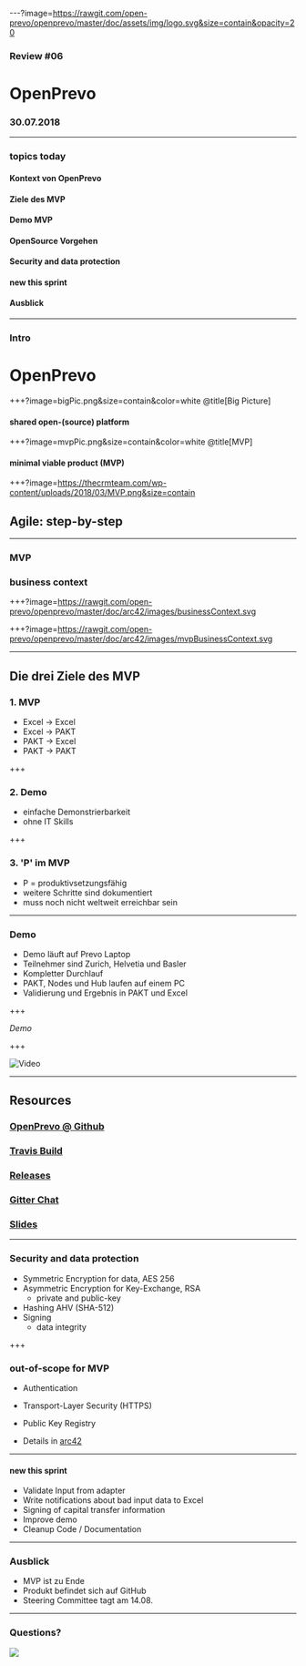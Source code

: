 ---?image=https://rawgit.com/open-prevo/openprevo/master/doc/assets/img/logo.svg&size=contain&opacity=20

### Review #06
# OpenPrevo
### 30.07.2018

---

### topics today

#### Kontext von OpenPrevo
#### Ziele des MVP
#### Demo MVP
#### OpenSource Vorgehen
#### Security and data protection
#### new this sprint
#### Ausblick

---

### Intro
# OpenPrevo

+++?image=bigPic.png&size=contain&color=white @title[Big Picture]
#### shared open-(source) platform

+++?image=mvpPic.png&size=contain&color=white @title[MVP]
#### minimal viable product (MVP)

+++?image=https://thecrmteam.com/wp-content/uploads/2018/03/MVP.png&size=contain

## Agile: step-by-step

---

### MVP
### business context

+++?image=https://rawgit.com/open-prevo/openprevo/master/doc/arc42/images/businessContext.svg

+++?image=https://rawgit.com/open-prevo/openprevo/master/doc/arc42/images/mvpBusinessContext.svg


---

## Die drei Ziele des MVP
### 1. MVP
- Excel → Excel
- Excel → PAKT
- PAKT → Excel
- PAKT → PAKT

+++

### 2. Demo
- einfache Demonstrierbarkeit
- ohne IT Skills

+++

### 3. 'P' im MVP
- P = produktivsetzungsfähig
- weitere Schritte sind dokumentiert
- muss noch nicht weltweit erreichbar sein

---

### Demo

- Demo läuft auf Prevo Laptop
- Teilnehmer sind Zurich, Helvetia und Basler
- Kompletter Durchlauf
- PAKT, Nodes und Hub laufen auf einem PC
- Validierung und Ergebnis in PAKT und Excel

+++

*Demo*

+++

![Video](https://www.youtube.com/embed/NvY_j6zk-zE)

---

## Resources

### [OpenPrevo @ Github](https://github.com/open-prevo)
### [Travis Build](https://travis-ci.org/open-prevo/openprevo)
### [Releases](https://github.com/open-prevo/openprevo/releases)
### [Gitter Chat](https://gitter.im/open-prevo/Lobby)
### [Slides](https://github.com/open-prevo/slides)

---

### Security and data protection

* Symmetric Encryption for data, AES 256
* Asymmetric Encryption for Key-Exchange, RSA
  * private and public-key
* Hashing AHV (SHA-512)
* Signing 
  * data integrity 

+++

### out-of-scope for MVP
- Authentication
- Transport-Layer Security (HTTPS)
- Public Key Registry

- Details in [arc42](https://open-prevo.github.io/openprevo/#_security_and_data_protection)
---

#### new this sprint

* Validate Input from adapter 
* Write notifications about bad input data to Excel
* Signing of capital transfer information
* Improve demo 
* Cleanup Code / Documentation

---

### Ausblick

- MVP ist zu Ende
- Produkt befindet sich auf GitHub
- Steering Committee tagt am 14.08.

---
### Questions?

<img src="https://staffino.com/blog/wp-content/uploads/2016/09/594042-2.jpg"/>
